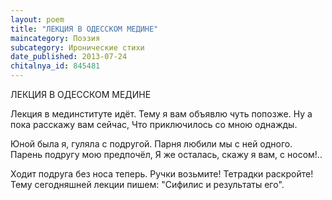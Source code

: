 ```yaml
---
layout: poem
title: "ЛЕКЦИЯ В ОДЕССКОМ МЕДИНЕ"
maincategory: Поэзия
subcategory: Иронические стихи
date_published: 2013-07-24
chitalnya_id: 845481
---
```




ЛЕКЦИЯ В ОДЕССКОМ МЕДИНЕ

Лекция в мединституте идёт.
Тему я вам объявлю чуть попозже.
Ну а пока расскажу вам сейчас,
Что приключилось со мною однажды.

Юной была я, гуляла с подругой.
Парня любили мы с ней одного.
Парень подругу мою предпочёл,
Я же осталась, скажу я вам, с носом!..

Ходит подруга без носа теперь.
Ручки возьмите! Тетрадки раскройте!
Тему сегодняшней лекции пишем:
"Сифилис и результаты его".






